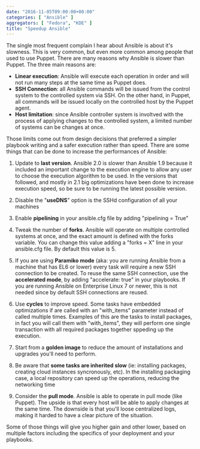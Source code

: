 ```yaml
---
date: "2016-11-05T09:00:00+00:00"
categories: [ "Ansible" ]
aggregators: [ "Fedora", "KDE" ]
title: "Speedup Ansible"
---
```

The single most frequent complain I hear about Ansible is about it's slowness.
This is very common, but even more common among people that used to use Puppet.
There are many reasons why Ansible is slower than Puppet.
The three main reasons are:

* **Linear execution**: Ansible will execute each operation in order and will not run many steps at the same time as Puppet does.
* **SSH Connection**: all Ansible commands will be issued from the control system to the controlled system via SSH. On the other hand, in Puppet, all commands will be issued locally on the controlled host by the Puppet agent.
* **Host limitation**: since Ansible controller system is involtved with the process of applying changes to the controlled system, a limited number of systems can be changes at once.

Those limits come out from design decisions that preferred a simpler playbook writing and a safer execution rather than speed.
There are some things that can be done to increase the performances of Ansible:

1. Update to **last version**. Ansible 2.0 is slower than Ansible 1.9 because it included an important change to the execution engine to allow any user to choose the execution algorithm to be used. In the versions that followed, and mostly in 2.1 big optimizations have been done to increase execution speed, so be sure to be running the latest possible version.

2. Disable the "**useDNS**" option is the SSHd configuration of all your machines

3. Enable **pipelining** in your ansible.cfg file by adding "pipelining = True"

4. Tweak the number of **forks**. Ansible will operate on multiple controlled systems at once, and the exact amount is defined with the forks variable. You can change this value adding a "forks = X" line in your ansible.cfg file. By default this value is 5.

5. If you are using **Paramiko mode** (aka: you are running Ansible from a machine that has EL6 or lower) every task will require a new SSH connection to be created. To reuse the same SSH connection, use the **accelerated mode**, by adding "accelerate: true" in your playbooks. If you are running Ansible on Enterprise Linux 7 or newer, this is not needed since by default SSH connections are reused.

6. Use **cycles** to improve speed. Some tasks have embedded optimizations if are called with an "with_items" parameter instead of called multiple times. Examples of this are the tasks to install packages, in fact you will call them with "with_items", they will perform one single transaction with all required packages together sppeding up the execution.

7. Start from a **golden image** to reduce the amount of installations and upgrades you'll need to perform.

8. Be aware that **some tasks are inherited slow** (ie: installing packages, creating cloud instances syncronously, etc). In the installing packaging case, a local repository can speed up the operations, reducing the networking time

9. Consider the **pull mode**. Ansible is able to operate in pull mode (like Puppet). The upside is that every host will be able to apply changes at the same time. The downside is that you'll loose centralized logs, making it harded to have a clear picture of the situation.

Some of those things will give you higher gain and other lower, based on multiple factors including the specifics of your deployment and your playbooks.

